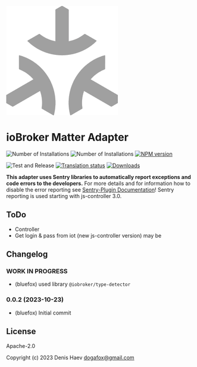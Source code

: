 ![Logo](admin/matter.png)
# ioBroker Matter Adapter

![Number of Installations](http://iobroker.live/badges/matter-installed.svg)
![Number of Installations](http://iobroker.live/badges/matter-stable.svg)
[![NPM version](http://img.shields.io/npm/v/iobroker.matter.svg)](https://www.npmjs.com/package/iobroker.matter)

![Test and Release](https://github.com/ioBroker/ioBroker.matter/workflows/Test%20and%20Release/badge.svg)
[![Translation status](https://weblate.iobroker.net/widgets/adapters/-/matter/svg-badge.svg)](https://weblate.iobroker.net/engage/adapters/?utm_source=widget)
[![Downloads](https://img.shields.io/npm/dm/iobroker.matter.svg)](https://www.npmjs.com/package/iobroker.matter)

**This adapter uses Sentry libraries to automatically report exceptions and code errors to the developers.** For more details and for information how to disable the error reporting see [Sentry-Plugin Documentation](https://github.com/ioBroker/plugin-sentry#plugin-sentry)! Sentry reporting is used starting with js-controller 3.0.

<!--
	Placeholder for the next version (at the beginning of the line):
	### **WORK IN PROGRESS**
-->
## ToDo
- Controller
- Get login & pass from iot (new js-controller version) may be

## Changelog
### **WORK IN PROGRESS**
* (bluefox) used library `@iobroker/type-detector`

### 0.0.2 (2023-10-23)
* (bluefox) Initial commit

## License
Apache-2.0

Copyright (c) 2023 Denis Haev <dogafox@gmail.com>

